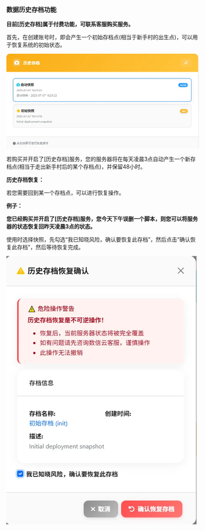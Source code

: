 ### 数据历史存档功能

**目前[历史存档]属于付费功能，可联系客服购买服务。**

首先，在创建账号时，即会产生一个初始存档点(相当于新手村的出生点)，可以用于恢复系统的初始状态。

![image.png](./1751901456753-47aec12a-05b9-42e7-a272-d4340967a5e6.webp)

若购买并开启了[历史存档]服务，您的服务器将在每天凌晨3点自动产生一个新存档点(相当于走出新手村后的某个存档点)，并保留48小时。



**历史存档恢复：**

若您需要回到某一个存档点，可以进行恢复操作。

**例子：**

**您已经购买并开启了[历史存档]服务，您今天下午误删一个脚本，则您可以将服务器的状态恢复回昨天凌晨3点的状态。**

使用时选择快照，先勾选“我已知晓风险，确认要恢复此存档”，然后点击“确认恢复此存档”，然后等待恢复完成。

![image.png](./1751901745880-155c6cc7-65f6-40f5-982b-37d01abc9aaf.webp)
